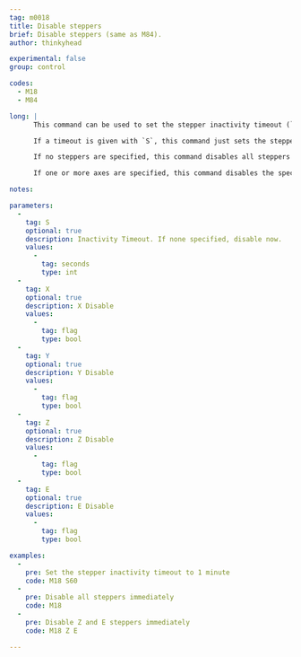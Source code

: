 ```yaml
---
tag: m0018
title: Disable steppers
brief: Disable steppers (same as M84).
author: thinkyhead

experimental: false
group: control

codes:
  - M18
  - M84

long: |
      This command can be used to set the stepper inactivity timeout (`S`) or to disable one or more steppers (`X`,`Y`,`Z`,`E`).

      If a timeout is given with `S`, this command just sets the stepper inactivity timeout.

      If no steppers are specified, this command disables all steppers immediately.

      If one or more axes are specified, this command disables the specified steppers immediately.

notes:

parameters:
  -
    tag: S
    optional: true
    description: Inactivity Timeout. If none specified, disable now.
    values:
      -
        tag: seconds
        type: int
  -
    tag: X
    optional: true
    description: X Disable
    values:
      -
        tag: flag
        type: bool
  -
    tag: Y
    optional: true
    description: Y Disable
    values:
      -
        tag: flag
        type: bool
  -
    tag: Z
    optional: true
    description: Z Disable
    values:
      -
        tag: flag
        type: bool
  -
    tag: E
    optional: true
    description: E Disable
    values:
      -
        tag: flag
        type: bool

examples:
  -
    pre: Set the stepper inactivity timeout to 1 minute
    code: M18 S60
  -
    pre: Disable all steppers immediately
    code: M18
  -
    pre: Disable Z and E steppers immediately
    code: M18 Z E

---
```


